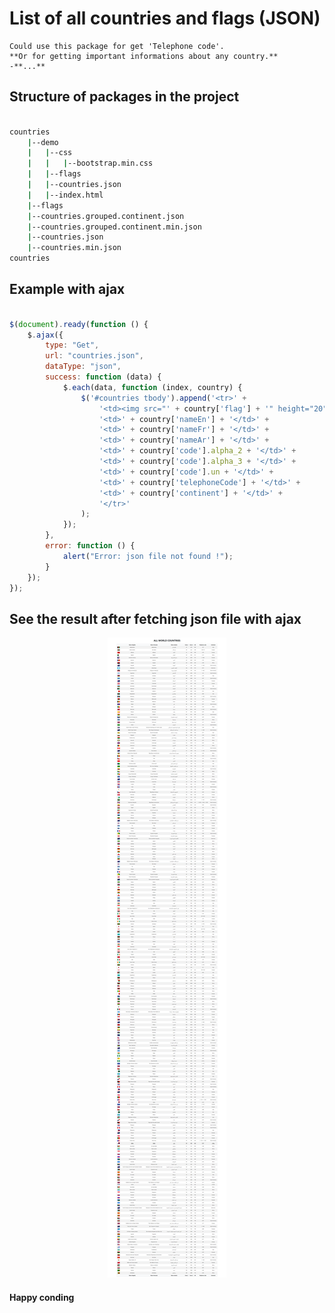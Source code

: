 # List of all countries and flags (JSON)
    Could use this package for get 'Telephone code'.
    **Or for getting important informations about any country.**
    -**...**

## Structure of packages in the project

```bash

countries
    |--demo
    |   |--css
    |   |   |--bootstrap.min.css
    |   |--flags
    |   |--countries.json
    |   |--index.html
    |--flags
    |--countries.grouped.continent.json
    |--countries.grouped.continent.min.json
    |--countries.json
    |--countries.min.json
countries

```

## Example with ajax
```js

$(document).ready(function () {
    $.ajax({
        type: "Get",
        url: "countries.json",
        dataType: "json",
        success: function (data) {
            $.each(data, function (index, country) {
                $('#countries tbody').append('<tr>' +
                    '<td><img src="' + country['flag'] + '" height="20" width="30"></td>' +
                    '<td>' + country['nameEn'] + '</td>' +
                    '<td>' + country['nameFr'] + '</td>' +
                    '<td>' + country['nameAr'] + '</td>' +
                    '<td>' + country['code'].alpha_2 + '</td>' +
                    '<td>' + country['code'].alpha_3 + '</td>' +
                    '<td>' + country['code'].un + '</td>' +
                    '<td>' + country['telephoneCode'] + '</td>' +
                    '<td>' + country['continent'] + '</td>' +
                    '</tr>'
                );
            });
        },
        error: function () {
            alert("Error: json file not found !");
        }
    });
});

```

## See the result after fetching json file with ajax

<div align="center">
    <img src="demo/img/result.png" with="100%">
</div>

#### Happy conding
